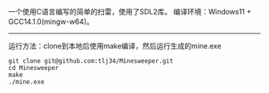 一个使用C语言编写的简单的扫雷，使用了SDL2库。
编译环境：Windows11 + GCC14.1.0(mingw-w64)。

---

运行方法：clone到本地后使用make编译，然后运行生成的mine.exe
```
git clone git@github.com:tlj34/Minesweeper.git
cd Minesweeper
make
./mine.exe
```

